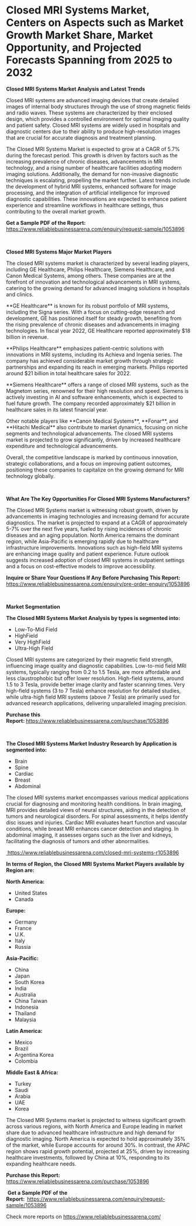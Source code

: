 <p><h1>Closed MRI Systems Market, Centers on Aspects such as Market Growth Market Share, Market Opportunity, and Projected Forecasts Spanning from 2025 to 2032</h1></p><p><strong>Closed MRI Systems Market Analysis and Latest Trends</strong></p>
<p><p>Closed MRI systems are advanced imaging devices that create detailed images of internal body structures through the use of strong magnetic fields and radio waves. These systems are characterized by their enclosed design, which provides a controlled environment for optimal imaging quality and patient safety. Closed MRI systems are widely used in hospitals and diagnostic centers due to their ability to produce high-resolution images that are crucial for accurate diagnosis and treatment planning.</p><p>The Closed MRI Systems Market is expected to grow at a CAGR of 5.7% during the forecast period. This growth is driven by factors such as the increasing prevalence of chronic diseases, advancements in MRI technology, and a rising number of healthcare facilities adopting modern imaging solutions. Additionally, the demand for non-invasive diagnostic techniques is escalating, propelling the market further. Latest trends include the development of hybrid MRI systems, enhanced software for image processing, and the integration of artificial intelligence for improved diagnostic capabilities. These innovations are expected to enhance patient experience and streamline workflows in healthcare settings, thus contributing to the overall market growth.</p></p>
<p><strong>Get a Sample PDF of the Report:&nbsp;</strong> <a href="https://www.reliablebusinessarena.com/enquiry/request-sample/1053896?utm_campaign=2640&utm_medium=2&utm_source=Github&utm_content=ia&utm_term=03032025&utm_id=closed-mri-systems">https://www.reliablebusinessarena.com/enquiry/request-sample/1053896</a></p>
<p>&nbsp;</p>
<p><strong>Closed MRI Systems Major Market Players</strong></p>
<p><p>The closed MRI systems market is characterized by several leading players, including GE Healthcare, Philips Healthcare, Siemens Healthcare, and Canon Medical Systems, among others. These companies are at the forefront of innovation and technological advancements in MRI systems, catering to the growing demand for advanced imaging solutions in hospitals and clinics.</p><p>**GE Healthcare** is known for its robust portfolio of MRI systems, including the Signa series. With a focus on cutting-edge research and development, GE has positioned itself for steady growth, benefiting from the rising prevalence of chronic diseases and advancements in imaging technologies. In fiscal year 2022, GE Healthcare reported approximately $18 billion in revenue.</p><p>**Philips Healthcare** emphasizes patient-centric solutions with innovations in MRI systems, including its Achieva and Ingenia series. The company has achieved considerable market growth through strategic partnerships and expanding its reach in emerging markets. Philips reported around $21 billion in total healthcare sales for 2022.</p><p>**Siemens Healthcare** offers a range of closed MRI systems, such as the Magnetom series, renowned for their high resolution and speed. Siemens is actively investing in AI and software enhancements, which is expected to fuel future growth. The company recorded approximately $21 billion in healthcare sales in its latest financial year.</p><p>Other notable players like **Canon Medical Systems**, **Fonar**, and **Hitachi Medical** also contribute to market dynamics, focusing on niche segments and technological advancements. The closed MRI systems market is projected to grow significantly, driven by increased healthcare expenditure and technological advancements.</p><p>Overall, the competitive landscape is marked by continuous innovation, strategic collaborations, and a focus on improving patient outcomes, positioning these companies to capitalize on the growing demand for MRI technology globally.</p></p>
<p>&nbsp;</p>
<p><strong>What Are The Key Opportunities For Closed MRI Systems Manufacturers?</strong></p>
<p><p>The Closed MRI Systems market is witnessing robust growth, driven by advancements in imaging technologies and increasing demand for accurate diagnostics. The market is projected to expand at a CAGR of approximately 5-7% over the next five years, fueled by rising incidences of chronic diseases and an aging population. North America remains the dominant region, while Asia-Pacific is emerging rapidly due to healthcare infrastructure improvements. Innovations such as high-field MRI systems are enhancing image quality and patient experience. Future outlook suggests increased adoption of closed MRI systems in outpatient settings and a focus on cost-effective models to improve accessibility.</p></p>
<p><strong>Inquire or Share Your Questions If Any Before Purchasing This Report:</strong> <a href="https://www.reliablebusinessarena.com/enquiry/pre-order-enquiry/1053896?utm_campaign=2640&utm_medium=2&utm_source=Github&utm_content=ia&utm_term=03032025&utm_id=closed-mri-systems">https://www.reliablebusinessarena.com/enquiry/pre-order-enquiry/1053896</a></p>
<p>&nbsp;</p>
<p><strong>Market Segmentation</strong></p>
<p><strong>The Closed MRI Systems Market Analysis by types is segmented into:</strong></p>
<p><ul><li>Low-To-Mid Field</li><li>HighField</li><li>Very HighField</li><li>Ultra-High Field</li></ul></p>
<p><p>Closed MRI systems are categorized by their magnetic field strength, influencing image quality and diagnostic capabilities. Low-to-mid field MRI systems, typically ranging from 0.2 to 1.5 Tesla, are more affordable and less claustrophobic but offer lower resolution. High-field systems, around 1.5 to 3 Tesla, provide better image clarity and faster scanning times. Very high-field systems (3 to 7 Tesla) enhance resolution for detailed studies, while ultra-high field MRI systems (above 7 Tesla) are primarily used for advanced research applications, delivering unparalleled imaging precision.</p></p>
<p><strong>Purchase this Report:&nbsp;</strong><a href="https://www.reliablebusinessarena.com/purchase/1053896?utm_campaign=2640&utm_medium=2&utm_source=Github&utm_content=ia&utm_term=03032025&utm_id=closed-mri-systems">https://www.reliablebusinessarena.com/purchase/1053896</a></p>
<p>&nbsp;</p>
<p><strong>The Closed MRI Systems Market Industry Research by Application is segmented into:</strong></p>
<p><ul><li>Brain</li><li>Spine</li><li>Cardiac</li><li>Breast</li><li>Abdominal</li></ul></p>
<p><p>The closed MRI systems market encompasses various medical applications crucial for diagnosing and monitoring health conditions. In brain imaging, MRI provides detailed views of neural structures, aiding in the detection of tumors and neurological disorders. For spinal assessments, it helps identify disc issues and injuries. Cardiac MRI evaluates heart function and vascular conditions, while breast MRI enhances cancer detection and staging. In abdominal imaging, it assesses organs such as the liver and kidneys, facilitating the diagnosis of tumors and other abnormalities.</p></p>
<p><a href="https://www.reliablebusinessarena.com/closed-mri-systems-r1053896?utm_campaign=2640&utm_medium=2&utm_source=Github&utm_content=ia&utm_term=03032025&utm_id=closed-mri-systems">&nbsp;https://www.reliablebusinessarena.com/closed-mri-systems-r1053896</a></p>
<p><strong>In terms of Region, the Closed MRI Systems Market Players available by Region are:</strong></p>
<p>
    <p> <strong> North America: </strong>
        <ul>
            <li>United States</li>
            <li>Canada</li>
        </ul>
        </p> 
    <p> <strong> Europe: </strong>
        <ul>
            <li>Germany</li>
            <li>France</li>
            <li>U.K.</li>
            <li>Italy</li>
            <li>Russia</li>
        </ul>
        </p> 
    <p> <strong> Asia-Pacific: </strong>
        <ul>
            <li>China</li>
            <li>Japan</li>
            <li>South Korea</li>
            <li>India</li>
            <li>Australia</li>
            <li>China Taiwan</li>
            <li>Indonesia</li>
            <li>Thailand</li>
            <li>Malaysia</li>
        </ul>
        </p> 
    <p> <strong> Latin America: </strong>
        <ul>
            <li>Mexico</li>
            <li>Brazil</li>
            <li>Argentina Korea</li>
            <li>Colombia</li>
        </ul>
        </p> 
    <p> <strong> Middle East & Africa: </strong>
        <ul>
            <li>Turkey</li>
            <li>Saudi</li>
            <li>Arabia</li>
            <li>UAE</li>
            <li>Korea</li>
        </ul>
    </p>
    </p>
<p><p>The Closed MRI Systems market is projected to witness significant growth across various regions, with North America and Europe leading in market share due to advanced healthcare infrastructure and high demand for diagnostic imaging. North America is expected to hold approximately 35% of the market, while Europe accounts for around 30%. In contrast, the APAC region shows rapid growth potential, projected at 25%, driven by increasing healthcare investments, followed by China at 10%, responding to its expanding healthcare needs.</p></p>
<p><strong>Purchase this Report: </strong><a href="https://www.reliablebusinessarena.com/purchase/1053896?utm_campaign=2640&utm_medium=2&utm_source=Github&utm_content=ia&utm_term=03032025&utm_id=closed-mri-systems">https://www.reliablebusinessarena.com/purchase/1053896</a></p>
<p>&nbsp;<strong>Get a Sample PDF of the Report:&nbsp;&nbsp;</strong><a href="https://www.reliablebusinessarena.com/enquiry/request-sample/1053896?utm_campaign=2640&utm_medium=2&utm_source=Github&utm_content=ia&utm_term=03032025&utm_id=closed-mri-systems">https://www.reliablebusinessarena.com/enquiry/request-sample/1053896</a></p>
<p><strong></strong></p>
<p>Check more reports on <a href="https://www.reliablebusinessarena.com/?utm_campaign=2640&utm_medium=2&utm_source=Github&utm_content=ia&utm_term=03032025&utm_id=closed-mri-systems">https://www.reliablebusinessarena.com/</a></p>